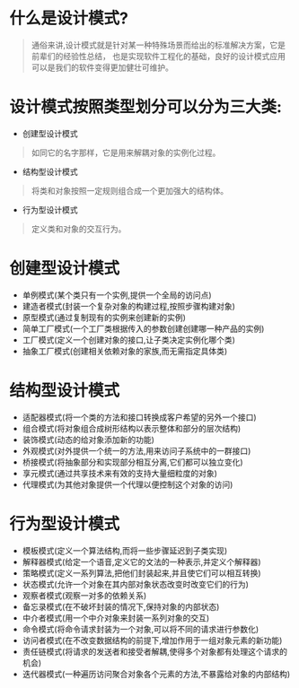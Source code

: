 # 什么是设计模式?

> 通俗来讲,设计模式就是针对某一种特殊场景而给出的标准解决方案，它是前辈们的经验性总结，
也是实现软件工程化的基础，良好的设计模式应用 可以是我们的软件变得更加健壮可维护。


# 设计模式按照类型划分可以分为三大类:

* 创建型设计模式
> 如同它的名字那样，它是用来解耦对象的实例化过程。
* 结构型设计模式
> 将类和对象按照一定规则组合成一个更加强大的结构体。
* 行为型设计模式
> 定义类和对象的交互行为。

# 创建型设计模式
 * 单例模式(某个类只有一个实例,提供一个全局的访问点)
 * 建造者模式(封装一个复杂对象的构建过程,按照步骤构建对象)
 * 原型模式(通过复制现有的实例来创建新的实例)
 * 简单工厂模式(一个工厂类根据传入的参数创建创建哪一种产品的实例)
 * 工厂模式(定义一个创建对象的接口,让子类决定实例化哪个类)
 * 抽象工厂模式(创建相关依赖对象的家族,而无需指定具体类)
 # 结构型设计模式
 * 适配器模式(将一个类的方法和接口转换成客户希望的另外一个接口)
 * 组合模式(将对象组合成树形结构以表示整体和部分的层次结构)
 * 装饰模式(动态的给对象添加新的功能)
 * 外观模式(对外提供一个统一的方法,用来访问子系统中的一群接口)
 * 桥接模式(将抽象部分和实现部分相互分离,它们都可以独立变化)
 * 享元模式(通过共享技术来有效的支持大量细粒度的对象)
 * 代理模式(为其他对象提供一个代理以便控制这个对象的访问)
 # 行为型设计模式
 * 模板模式(定义一个算法结构,而将一些步骤延迟到子类实现)
 * 解释器模式(给定一个语音,定义它的文法的一种表示,并定义个解释器)
 * 策略模式(定义一系列算法,把他们封装起来,并且使它们可以相互转换)
 * 状态模式(允许一个对象在其内部对象状态改变时改变它们的行为)
 * 观察者模式(观察一对多的依赖关系)
 * 备忘录模式(在不破坏封装的情况下,保持对象的内部状态)
 * 中介者模式(用一个中介对象来封装一系列对象的交互)
 * 命令模式(将命令请求封装为一个对象,可以将不同的请求进行参数化)
 * 访问者模式(在不改变数据结构的前提下,增加作用于一组对象元素的新功能)
 * 责任链模式(将请求的发送者和接受者解耦,使得多个对象都有处理这个请求的机会)
 * 迭代器模式(一种遍历访问聚合对象各个元素的方法,不暴露给对象的内部结构)



